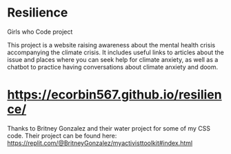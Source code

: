 # Resilience
Girls who Code project

This project is a website raising awareness about the mental health crisis accompanying the climate crisis. It includes useful links to articles about the issue and places where you can seek help for climate anxiety, as well as a chatbot to practice having conversations about climate anxiety and doom.

# https://ecorbin567.github.io/resilience/

Thanks to Britney Gonzalez and their water project for some of my CSS code. Their project can be found here: https://replit.com/@BritneyGonzalez/myactivisttoolkit#index.html
